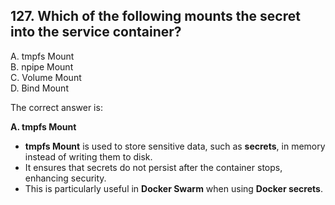 ## 127. Which of the following mounts the secret into the service container?
A. tmpfs Mount  
B. npipe Mount  
C. Volume Mount  
D. Bind Mount  

The correct answer is:  

**A. tmpfs Mount**  

- **tmpfs Mount** is used to store sensitive data, such as **secrets**, in memory instead of writing them to disk.  
- It ensures that secrets do not persist after the container stops, enhancing security.  
- This is particularly useful in **Docker Swarm** when using **Docker secrets**.
